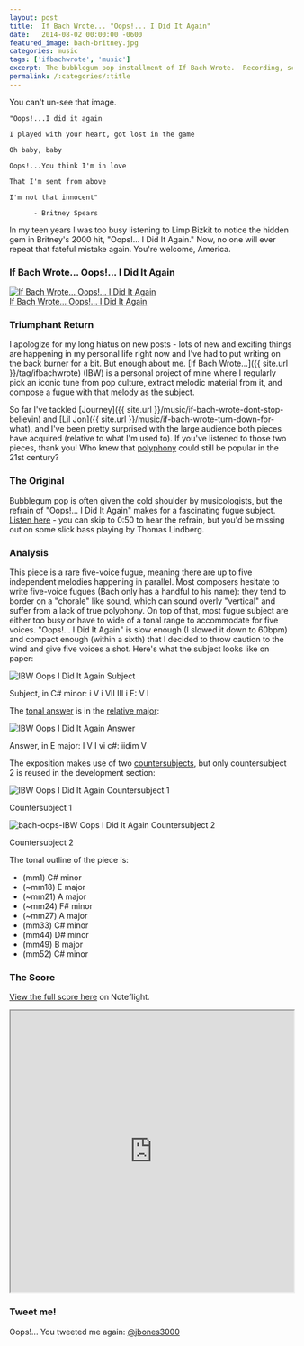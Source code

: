 ```yaml
---
layout: post
title:  If Bach Wrote... "Oops!... I Did It Again"
date:   2014-08-02 00:00:00 -0600
featured_image: bach-britney.jpg
categories: music
tags: ['ifbachwrote', 'music']
excerpt: The bubblegum pop installment of If Bach Wrote.  Recording, score and analysis of a fugue based on the vocal melody in Britney Spears's "Oops!... I Did It Again."
permalink: /:categories/:title
---
```

You can't un-see that image.

```
"Oops!...I did it again  

I played with your heart, got lost in the game  

Oh baby, baby  

Oops!...You think I'm in love  

That I'm sent from above  

I'm not that innocent"  

      - Britney Spears  
```

In my teen years I was too busy listening to Limp Bizkit to notice the hidden gem in Britney's 2000 hit, "Oops!... I Did It Again." Now, no one will ever repeat that fateful mistake again. You're welcome, America.

### If Bach Wrote... Oops!... I Did It Again

[![If Bach Wrote... Oops!... I Did It Again](http://cdn.flaticon.com/png/256/375.png)  
If Bach Wrote... Oops!... I Did It Again](http://jdauriemma.com/audio/mp3/002IfBachWroteOopsIDidItAgain.mp3)

### Triumphant Return

I apologize for my long hiatus on new posts - lots of new and exciting things are happening in my personal life right now and I've had to put writing on the back burner for a bit. But enough about me. [If Bach Wrote...]({{ site.url }}/tag/ifbachwrote) (IBW) is a personal project of mine where I regularly pick an iconic tune from pop culture, extract melodic material from it, and compose a [fugue](http://en.wikipedia.org/wiki/Fugue) with that melody as the [subject](http://jan.ucc.nau.edu/tas3/fugueanatomy.html).

So far I've tackled [Journey]({{ site.url }}/music/if-bach-wrote-dont-stop-believin) and [Lil Jon]({{ site.url }}/music/if-bach-wrote-turn-down-for-what), and I've been pretty surprised with the large audience both pieces have acquired (relative to what I'm used to). If you've listened to those two pieces, thank you! Who knew that [polyphony](http://en.wikipedia.org/wiki/Polyphony) could still be popular in the 21st century?

### The Original

Bubblegum pop is often given the cold shoulder by musicologists, but the refrain of "Oops!... I Did It Again" makes for a fascinating fugue subject. [Listen here](https://youtu.be/HMUDVMiITOU) - you can skip to 0:50 to hear the refrain, but you'd be missing out on some slick bass playing by Thomas Lindberg.

### Analysis

This piece is a rare five-voice fugue, meaning there are up to five independent melodies happening in parallel. Most composers hesitate to write five-voice fugues (Bach only has a handful to his name): they tend to border on a "chorale" like sound, which can sound overly "vertical" and suffer from a lack of true polyphony. On top of that, most fugue subject are either too busy or have to wide of a tonal range to accommodate for five voices. "Oops!... I Did It Again" is slow enough (I slowed it down to 60bpm) and compact enough (within a sixth) that I decided to throw caution to the wind and give five voices a shot. Here's what the subject looks like on paper:

![IBW Oops I Did It Again Subject](http://jdauriemma.startlogic.com/home/blog/wp-content/uploads/2014/08/bach-oops-subject.png)

Subject, in C# minor: i V i VII III i E: V I

The [tonal answer](http://en.wikipedia.org/wiki/Fugue#The_exposition) is in the [relative major](http://en.wikipedia.org/wiki/Relative_key):

![IBW Oops I Did It Again Answer](http://jdauriemma.startlogic.com/home/blog/wp-content/uploads/2014/10/bach-oops-answer.png)

Answer, in E major: I V I vi c#: iidim V

The exposition makes use of two [countersubjects](http://en.wikipedia.org/wiki/Fugue#The_exposition), but only countersubject 2 is reused in the development section:

![IBW Oops I Did It Again Countersubject 1](http://jdauriemma.startlogic.com/home/blog/wp-content/uploads/2014/08/bach-oops-cs1.png)

Countersubject 1

![bach-oops-IBW Oops I Did It Again Countersubject 2](http://jdauriemma.startlogic.com/home/blog/wp-content/uploads/2014/08/bach-oops-cs2.png)

Countersubject 2

The tonal outline of the piece is:

*   (mm1) C# minor
*   (~mm18) E major
*   (~mm21) A major
*   (~mm24) F# minor
*   (~mm27) A major
*   (mm33) C# minor
*   (mm44) D# minor
*   (mm49) B major
*   (mm52) C# minor

### The Score

[View the full score here](http://www.noteflight.com/scores/view/9cf8626d7922a021768e972251f9d4edc61a6975) on Noteflight.

<iframe src="http://www.noteflight.com/embed/9cf8626d7922a021768e972251f9d4edc61a6975?scale=1" style="height:500px; width:100%"></iframe>

### Tweet me!

Oops!... You tweeted me again: [@jbones3000](https://twitter.com/jbones3000)
